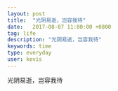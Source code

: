 ```yaml
---
layout: post
title:  "光阴易逝，岂容我待"
date:   2017-08-07 11:00:00 +0800
tag: life
description: "光阴易逝，岂容我待"
keywords: time
type: everyday
user: kevis
---
```

光阴易逝，岂容我待


